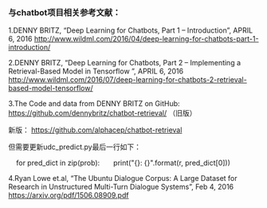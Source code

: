 ### 与chatbot项目相关参考文献：

1.DENNY BRITZ, “Deep Learning for Chatbots, Part 1 – Introduction”, APRIL 6, 2016 
http://www.wildml.com/2016/04/deep-learning-for-chatbots-part-1-introduction/ 

2.DENNY BRITZ, “Deep Learning for Chatbots, Part 2 – Implementing a Retrieval-Based Model in Tensorflow ”, APRIL 6, 2016                   http://www.wildml.com/2016/07/deep-learning-for-chatbots-2-retrieval-based-model-tensorflow/

3.The Code and data from DENNY BRITZ on GitHub: https://github.com/dennybritz/chatbot-retrieval/ （旧版）

新版：
https://github.com/alphacep/chatbot-retrieval 

但需要更新udc_predict.py最后一行如下：

      for pred_dict in zip(prob):
      
      print("{}: {}".format(r, pred_dict[0]))

4.Ryan Lowe et.al, “The Ubuntu Dialogue Corpus: A Large Dataset for Research in Unstructured Multi-Turn Dialogue Systems”, Feb 4, 2016 https://arxiv.org/pdf/1506.08909.pdf
